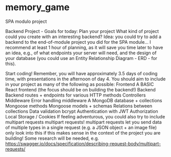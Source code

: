 # memory_game
SPA modulo project

Backend Project - Goals for today:
Plan your project
What kind of project could you create with an interesting backend?
Idea: you could try to add a backend to the end-of-module project you did for the SPA module...
I recommend at least 1 hour of planning, as it will save you time later to have an idea, e.g., of what endpoints your server will need, and the design of your database (you could use an Entity Relationship Diagram - ERD - for this).
	
Start coding!
Remember, you will have approximately 3.5 days of coding time, with presentations in the afternoon of day 4.
You should aim to include in your project as many of the following as possible:
Frontend
A BASIC React frontend (the focus should be on building the backend!)
Backend
Backend routes + endpoints for various HTTP methods
Controllers
Middleware
Error handling middleware
A MongoDB database + collections
Mongoose methods
Mongoose models + schemas
Relations between collections
Data validation
bcrypt
Authentication with JWT
Authorization
Local Storage / Cookies
If feeling adventurous, you could also try to include multipart requests
multipart requests!
multipart requests let you send data of multiple types in a single request (e.g. a JSON object + an image file)
only look into this if this makes sense in the context of the project you are building!
Some research will be needed, e.g. https://swagger.io/docs/specification/describing-request-body/multipart-requests/